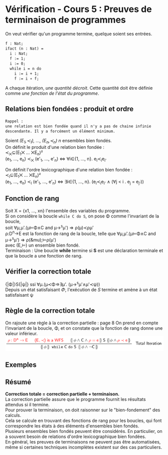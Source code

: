 # Vérification - Cours 5 : Preuves de terminaison de programmes

On veut vérifier qu'un programme termine, quelque soient ses entrées.  

```
f : Nat;
ifact (n : Nat) =
  i : Nat;
  f := 1;
  i := 0;
  while i = n do
    i := i + 1;
    f := i ∗ f;
```

A chaque itération, *une quantité décroit*. Cette quantité doit être définie 
comme *une fonction de l'état du programme*.

## Relations bien fondées : produit et ordre

```
Rappel : 
une relation est bien fondée quand il n'y a pas de chaine infinie 
descendante. Il y a forcément un élément minimum. 
```
Soient *(E<sub>1</sub>,&#8826;<sub>1</sub>), ..., 
(E<sub>n</sub>,&#8826;<sub>n</sub>)* *n* ensembles bien fondés.  
On définit le produit d'une relation bien fondée :  
&#8826;<sub>&#10761;</sub>&sube;(E<sub>1</sub>&#10761; ... 
&#10761;E<sub>n</sub>)²  
(e<sub>1</sub>, ..., e<sub>n</sub>) &#8826;<sub>&#10761;</sub> 
(e'<sub>1</sub>, ..., e'<sub>n</sub>) &hArr; &forall;i&isin;{1, ..., n}. 
e<sub>i</sub>&#8826;<sub>i</sub>e<sub>i'</sub>  

On définit l'ordre lexicographique d'une relation bien fondée :  
&#8826;<sub>l</sub>&sube;(E<sub>1</sub>&#10761; ... 
&#10761;E<sub>n</sub>)²  
(e<sub>1</sub>, ..., e<sub>n</sub>) &#8826;<sub>l</sub> 
(e'<sub>1</sub>, ..., e'<sub>n</sub>) &hArr; &exist;i&isin;{1, ..., n}. 
(e<sub>i</sub>&#8826;<sub>i</sub>e<sub>i'</sub> &and; (&forall;j < i . 
e<sub>j</sub> = e<sub>j'</sub>)) 

## Fonction de rang 

Soit X = {x1, ..., xn} l'ensemble des variables du programme.  
Si on considère la boucle ```while C do S```, on pose &Phi; comme l'invariant 
de la boucle,  
soit &forall;&mu;,&mu;'.(&mu;&#8872;&Phi;&and;C and 
&mu;&rarr;<sup>s</sup>&mu;') &rArr; &rho;(&mu;)&#8826;&rho;&mu;'  
&rho;:D<sup>n</sup>&rarr;E est la fonction de rang de la boucle, telle que 
&forall;&mu;,&mu;'.(&mu;&#8872;&Phi;&and;C and 
&mu;&rarr;<sup>s</sup>&mu;') 
&rArr; &rho;(&mu);&#8872;&rho;(&mu;')  
avec (E,&#8872;) un ensemble bien fondé.  
Terminaison : Une boucle **while** termine si **S** est une déclaration 
terminale et que la boucle a une fonction de rang.


## Vérifier la correction totale 

{|&Phi;|}S{|&psi;|} ssi &forall;&mu;.(&mu;&#8826;&Phi;&rArr;&exist;&mu;'.
(&mu;&rarr;<sup>s</sup>&mu;'&and;&mu;'&#8826;&psi;))  
Depuis un état satisfaisant *&Phi;*, l'exécution de *S* termine et amène à un 
état satisfaisant &psi;

## Règle de la correction totale 

On rajoute une règle à la correction partielle : page 8 
On prend en compte l'invariant de la boucle, &Phi;, et on constate que la 
fonction de rang donne une valeur inférieur. 
![schéma p8](5_01.png)

## Exemples

## Résumé 

**Correction totale = correction partielle + terminaison.**  
La correction partielle assure que le programme fournit les résultats attendus 
si il termine.  
Pour prouver la terminaison, on doit raisonner sur le "bien-fondement" des 
calculs.  
Cela se calcule en trouvant des fonctions de rang pour les boucles, qui font 
correspondre les états à des éléments d'ensembles bien fondés.  
Plusieurs ensembles bien fondés peuvent être considérés. En particulier, on a 
souvent besoin de relations d'ordre lexicographique bien fondées.  
En général, les preuves de terminaisons ne peuvent pas être automatisées, 
même si certaines techniques incomplètes existent sur des cas particuliers.  